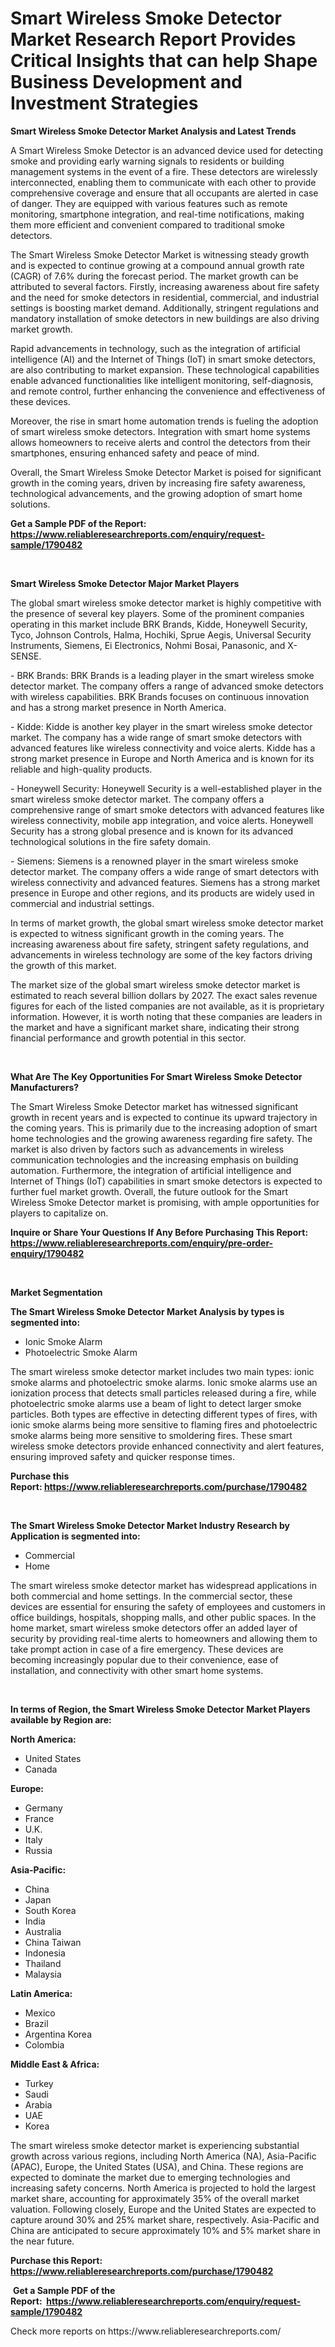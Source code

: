 <p><h1>Smart Wireless Smoke Detector Market Research Report Provides Critical Insights that can help Shape Business Development and Investment Strategies</h1></p><p><strong>Smart Wireless Smoke Detector Market Analysis and Latest Trends</strong></p>
<p><p>A Smart Wireless Smoke Detector is an advanced device used for detecting smoke and providing early warning signals to residents or building management systems in the event of a fire. These detectors are wirelessly interconnected, enabling them to communicate with each other to provide comprehensive coverage and ensure that all occupants are alerted in case of danger. They are equipped with various features such as remote monitoring, smartphone integration, and real-time notifications, making them more efficient and convenient compared to traditional smoke detectors.</p><p>The Smart Wireless Smoke Detector Market is witnessing steady growth and is expected to continue growing at a compound annual growth rate (CAGR) of 7.6% during the forecast period. The market growth can be attributed to several factors. Firstly, increasing awareness about fire safety and the need for smoke detectors in residential, commercial, and industrial settings is boosting market demand. Additionally, stringent regulations and mandatory installation of smoke detectors in new buildings are also driving market growth.</p><p>Rapid advancements in technology, such as the integration of artificial intelligence (AI) and the Internet of Things (IoT) in smart smoke detectors, are also contributing to market expansion. These technological capabilities enable advanced functionalities like intelligent monitoring, self-diagnosis, and remote control, further enhancing the convenience and effectiveness of these devices.</p><p>Moreover, the rise in smart home automation trends is fueling the adoption of smart wireless smoke detectors. Integration with smart home systems allows homeowners to receive alerts and control the detectors from their smartphones, ensuring enhanced safety and peace of mind.</p><p>Overall, the Smart Wireless Smoke Detector Market is poised for significant growth in the coming years, driven by increasing fire safety awareness, technological advancements, and the growing adoption of smart home solutions.</p></p>
<p><strong>Get a Sample PDF of the Report:&nbsp; <a href="https://www.reliableresearchreports.com/enquiry/request-sample/1790482">https://www.reliableresearchreports.com/enquiry/request-sample/1790482</a></strong></p>
<p>&nbsp;</p>
<p><strong>Smart Wireless Smoke Detector Major Market Players</strong></p>
<p><p>The global smart wireless smoke detector market is highly competitive with the presence of several key players. Some of the prominent companies operating in this market include BRK Brands, Kidde, Honeywell Security, Tyco, Johnson Controls, Halma, Hochiki, Sprue Aegis, Universal Security Instruments, Siemens, Ei Electronics, Nohmi Bosai, Panasonic, and X-SENSE.</p><p>- BRK Brands: BRK Brands is a leading player in the smart wireless smoke detector market. The company offers a range of advanced smoke detectors with wireless capabilities. BRK Brands focuses on continuous innovation and has a strong market presence in North America.</p><p> </p><p>- Kidde: Kidde is another key player in the smart wireless smoke detector market. The company has a wide range of smart smoke detectors with advanced features like wireless connectivity and voice alerts. Kidde has a strong market presence in Europe and North America and is known for its reliable and high-quality products.</p><p>- Honeywell Security: Honeywell Security is a well-established player in the smart wireless smoke detector market. The company offers a comprehensive range of smart smoke detectors with advanced features like wireless connectivity, mobile app integration, and voice alerts. Honeywell Security has a strong global presence and is known for its advanced technological solutions in the fire safety domain.</p><p>- Siemens: Siemens is a renowned player in the smart wireless smoke detector market. The company offers a wide range of smart detectors with wireless connectivity and advanced features. Siemens has a strong market presence in Europe and other regions, and its products are widely used in commercial and industrial settings.</p><p>In terms of market growth, the global smart wireless smoke detector market is expected to witness significant growth in the coming years. The increasing awareness about fire safety, stringent safety regulations, and advancements in wireless technology are some of the key factors driving the growth of this market.</p><p>The market size of the global smart wireless smoke detector market is estimated to reach several billion dollars by 2027. The exact sales revenue figures for each of the listed companies are not available, as it is proprietary information. However, it is worth noting that these companies are leaders in the market and have a significant market share, indicating their strong financial performance and growth potential in this sector.</p></p>
<p>&nbsp;</p>
<p><strong>What Are The Key Opportunities For Smart Wireless Smoke Detector Manufacturers?</strong></p>
<p><p>The Smart Wireless Smoke Detector market has witnessed significant growth in recent years and is expected to continue its upward trajectory in the coming years. This is primarily due to the increasing adoption of smart home technologies and the growing awareness regarding fire safety. The market is also driven by factors such as advancements in wireless communication technologies and the increasing emphasis on building automation. Furthermore, the integration of artificial intelligence and Internet of Things (IoT) capabilities in smart smoke detectors is expected to further fuel market growth. Overall, the future outlook for the Smart Wireless Smoke Detector market is promising, with ample opportunities for players to capitalize on.</p></p>
<p><strong>Inquire or Share Your Questions If Any Before Purchasing This Report: <a href="https://www.reliableresearchreports.com/enquiry/pre-order-enquiry/1790482">https://www.reliableresearchreports.com/enquiry/pre-order-enquiry/1790482</a></strong></p>
<p>&nbsp;</p>
<p><strong>Market Segmentation</strong></p>
<p><strong>The Smart Wireless Smoke Detector Market Analysis by types is segmented into:</strong></p>
<p><ul><li>Ionic Smoke Alarm</li><li>Photoelectric Smoke Alarm</li></ul></p>
<p><p>The smart wireless smoke detector market includes two main types: ionic smoke alarms and photoelectric smoke alarms. Ionic smoke alarms use an ionization process that detects small particles released during a fire, while photoelectric smoke alarms use a beam of light to detect larger smoke particles. Both types are effective in detecting different types of fires, with ionic smoke alarms being more sensitive to flaming fires and photoelectric smoke alarms being more sensitive to smoldering fires. These smart wireless smoke detectors provide enhanced connectivity and alert features, ensuring improved safety and quicker response times.</p></p>
<p><strong>Purchase this Report:&nbsp;<a href="https://www.reliableresearchreports.com/purchase/1790482">https://www.reliableresearchreports.com/purchase/1790482</a></strong></p>
<p>&nbsp;</p>
<p><strong>The Smart Wireless Smoke Detector Market Industry Research by Application is segmented into:</strong></p>
<p><ul><li>Commercial</li><li>Home</li></ul></p>
<p><p>The smart wireless smoke detector market has widespread applications in both commercial and home settings. In the commercial sector, these devices are essential for ensuring the safety of employees and customers in office buildings, hospitals, shopping malls, and other public spaces. In the home market, smart wireless smoke detectors offer an added layer of security by providing real-time alerts to homeowners and allowing them to take prompt action in case of a fire emergency. These devices are becoming increasingly popular due to their convenience, ease of installation, and connectivity with other smart home systems.</p></p>
<p>&nbsp;</p>
<p><strong>In terms of Region, the Smart Wireless Smoke Detector Market Players available by Region are:</strong></p>
<p>
    <p> <strong> North America: </strong>
        <ul>
            <li>United States</li>
            <li>Canada</li>
        </ul>
        </p> 
    <p> <strong> Europe: </strong>
        <ul>
            <li>Germany</li>
            <li>France</li>
            <li>U.K.</li>
            <li>Italy</li>
            <li>Russia</li>
        </ul>
        </p> 
    <p> <strong> Asia-Pacific: </strong>
        <ul>
            <li>China</li>
            <li>Japan</li>
            <li>South Korea</li>
            <li>India</li>
            <li>Australia</li>
            <li>China Taiwan</li>
            <li>Indonesia</li>
            <li>Thailand</li>
            <li>Malaysia</li>
        </ul>
        </p> 
    <p> <strong> Latin America: </strong>
        <ul>
            <li>Mexico</li>
            <li>Brazil</li>
            <li>Argentina Korea</li>
            <li>Colombia</li>
        </ul>
        </p> 
    <p> <strong> Middle East & Africa: </strong>
        <ul>
            <li>Turkey</li>
            <li>Saudi</li>
            <li>Arabia</li>
            <li>UAE</li>
            <li>Korea</li>
        </ul>
    </p>
    </p>
<p><p>The smart wireless smoke detector market is experiencing substantial growth across various regions, including North America (NA), Asia-Pacific (APAC), Europe, the United States (USA), and China. These regions are expected to dominate the market due to emerging technologies and increasing safety concerns. North America is projected to hold the largest market share, accounting for approximately 35% of the overall market valuation. Following closely, Europe and the United States are expected to capture around 30% and 25% market share, respectively. Asia-Pacific and China are anticipated to secure approximately 10% and 5% market share in the near future.</p></p>
<p><strong>Purchase this Report: <a href="https://www.reliableresearchreports.com/purchase/1790482">https://www.reliableresearchreports.com/purchase/1790482</a></strong></p>
<p>&nbsp;<strong>Get a Sample PDF of the Report:&nbsp;&nbsp;<a href="https://www.reliableresearchreports.com/enquiry/request-sample/1790482">https://www.reliableresearchreports.com/enquiry/request-sample/1790482</a></strong></p>
<p><strong></strong></p>
<p>Check more reports on https://www.reliableresearchreports.com/</p>